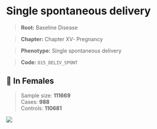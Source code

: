 # Single spontaneous delivery

> **Root:** Baseline Disease  

> **Chapter:** Chapter XV- Pregnancy  

> **Phenotype:** Single spontaneous delivery  

> **Code:** `O15_DELIV_SPONT`

## 👩 In Females  
> Sample size: **111669**  
> Cases: **988**  
> Controls: **110681**
<img src="/Disease/Figures/ALL/Baseline/O15_DELIV_SPONT.png"/>
<CsvTable src="/Disease_Data/ALL/Baseline/LG_O15_DELIV_SPONT.csv" label="🔍 View full results" />
